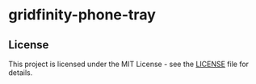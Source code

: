 # gridfinity-phone-tray

## License

This project is licensed under the MIT License - see the [LICENSE](LICENSE) file for details.